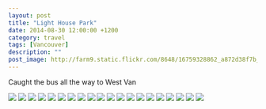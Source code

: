 ```yaml
---
layout: post
title: "Light House Park"
date: 2014-08-30 12:00:00 +1200
category: travel
tags: [Vancouver]
description: ""
post_image: http://farm9.static.flickr.com/8648/16759328862_a872d38f7b_o.jpg
---
```

Caught the bus all the way to West Van

[![](http://farm8.static.flickr.com/7288/16574259119_9de775045f_c.jpg)](http://farm8.static.flickr.com/7288/16574259119_83e7244235_o.jpg)
[![](http://farm8.static.flickr.com/7633/16760393285_a5183ae04f_c.jpg)](http://farm8.static.flickr.com/7633/16760393285_15f2e3c77e_o.jpg)
[![](http://farm8.static.flickr.com/7628/16759222311_b477e0708a_c.jpg)](http://farm8.static.flickr.com/7628/16759222311_d06e5ccd2c_o.jpg)
[![](http://farm9.static.flickr.com/8623/16138087384_3f22aed415_c.jpg)](http://farm9.static.flickr.com/8623/16138087384_f1aceb5b08_o.jpg)
[![](http://farm9.static.flickr.com/8735/16553135577_040ecde765_c.jpg)](http://farm9.static.flickr.com/8735/16553135577_57735bdb49_o.jpg)
[![](http://farm9.static.flickr.com/8640/16553135157_9690ca3b38_c.jpg)](http://farm9.static.flickr.com/8640/16553135157_663af61ee0_o.jpg)
[![](http://farm8.static.flickr.com/7283/16553134547_99c46031bf_c.jpg)](http://farm8.static.flickr.com/7283/16553134547_5bbdd759db_o.jpg)
[![](http://farm8.static.flickr.com/7596/16572824698_33ae734939_c.jpg)](http://farm8.static.flickr.com/7596/16572824698_afd9859962_o.jpg)
[![](http://farm9.static.flickr.com/8730/16760389735_b6b0e94ba0_c.jpg)](http://farm9.static.flickr.com/8730/16760389735_03e085528e_o.jpg)
[![](http://farm9.static.flickr.com/8566/16140447443_71d4c218cf_c.jpg)](http://farm9.static.flickr.com/8566/16140447443_e3b6e08418_o.jpg)
[![](http://farm9.static.flickr.com/8669/16140447263_8f286995ae_c.jpg)](http://farm9.static.flickr.com/8669/16140447263_9dde9e8bc3_o.jpg)
[![](http://farm9.static.flickr.com/8681/16574253799_c98ffa1986_c.jpg)](http://farm9.static.flickr.com/8681/16574253799_bb805cfe92_o.jpg)
[![](http://farm8.static.flickr.com/7284/16572822808_e781d8bfbf_c.jpg)](http://farm8.static.flickr.com/7284/16572822808_7310a5444c_o.jpg)
[![](http://farm8.static.flickr.com/7645/16734507206_7a328e8da5_c.jpg)](http://farm8.static.flickr.com/7645/16734507206_5234deb33c_o.jpg)
[![](http://farm9.static.flickr.com/8585/16760387985_78fa493e61_c.jpg)](http://farm9.static.flickr.com/8585/16760387985_783d6306d9_o.jpg)
[![](http://farm8.static.flickr.com/7591/16760387715_8dc37a411e_c.jpg)](http://farm8.static.flickr.com/7591/16760387715_c40f2df2d4_o.jpg)
[![](http://farm8.static.flickr.com/7598/16759322632_6100c29292_c.jpg)](http://farm8.static.flickr.com/7598/16759322632_523593ff02_o.jpg)
[![](http://farm9.static.flickr.com/8655/16574252289_97d3c2bb31_c.jpg)](http://farm9.static.flickr.com/8655/16574252289_fd8490d4f9_o.jpg)
[![](http://farm9.static.flickr.com/8606/16553130717_42fcea4e84_c.jpg)](http://farm9.static.flickr.com/8606/16553130717_6d4998d48d_o.jpg)
[![](http://farm9.static.flickr.com/8650/16140444523_ec08bda6bb_c.jpg)](http://farm9.static.flickr.com/8650/16140444523_d8c5691576_o.jpg)
